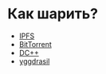 # Как шарить?

* [IPFS](ipfs.md)
* [BitTorrent](bittorrent.md)
* [DC++](dcplusplus.md)
* [yggdrasil](yggdrasil.md)


